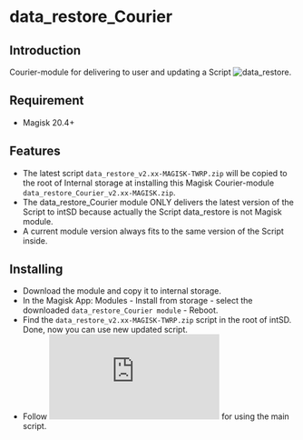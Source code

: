 # data_restore_Courier

## Introduction
Courier-module for delivering to user and updating a Script ![data_restore](https://github.com/ziandzivan/data_restore).

## Requirement

- Magisk 20.4+

## Features

- The latest script `data_restore_v2.xx-MAGISK-TWRP.zip` will be copied to the root of Internal storage at installing this Magisk Courier-module `data_restore_Courier_v2.xx-MAGISK.zip`. 
- The data_restore_Courier module ONLY delivers the latest version of the Script to intSD because actually the Script data_restore is not Magisk module. 
- A current module version always fits to the same version of the Script inside.

## Installing

- Download the module and copy it to internal storage.
- In the Magisk App: Modules - Install from storage - select the downloaded `data_restore_Courier module` - Reboot. 
- Find the `data_restore_v2.xx-MAGISK-TWRP.zip` script in the root of intSD. Done, now you can use new updated script.
- Follow ![Instruction](https://github.com/ziandzivan/data_restore/blob/main/README.md) for using the main script.
